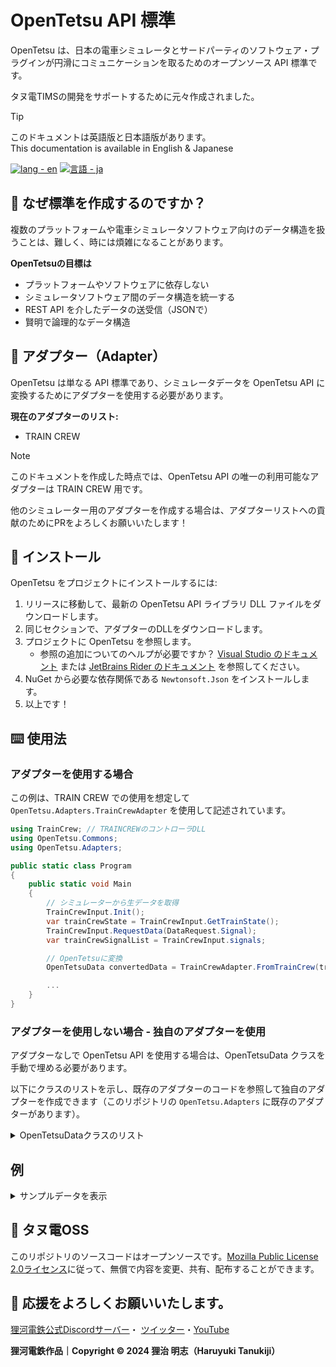# OpenTetsu API 標準
OpenTetsu は、日本の電車シミュレータとサードパーティのソフトウェア・プラグインが円滑にコミュニケーションを取るためのオープンソース API 標準です。

タヌ電TIMSの開発をサポートするために元々作成されました。

> [!TIP]
> このドキュメントは英語版と日本語版があります。<br>
> This documentation is available in English & Japanese
> 
> [![lang - en](https://img.shields.io/static/v1?label=lang&message=en&color=397eed)](https://github.com/haruyukitanuki/OpenTetsu/blob/main/README.md) 
> [![言語 - ja](https://img.shields.io/static/v1?label=言語&message=ja&color=e32b47)](https://github.com/haruyukitanuki/OpenTetsu/blob/main/README-ja.md)

## 📖 なぜ標準を作成するのですか？

複数のプラットフォームや電車シミュレータソフトウェア向けのデータ構造を扱うことは、難しく、時には煩雑になることがあります。

**OpenTetsuの目標は**

*   プラットフォームやソフトウェアに依存しない
*   シミュレータソフトウェア間のデータ構造を統一する
*   REST API を介したデータの送受信（JSONで）
*   賢明で論理的なデータ構造

## 🔌 アダプター（Adapter）
OpenTetsu は単なる API 標準であり、シミュレータデータを OpenTetsu API に変換するためにアダプターを使用する必要があります。

**現在のアダプターのリスト:**
* TRAIN CREW

> [!NOTE] 
> このドキュメントを作成した時点では、OpenTetsu API の唯一の利用可能なアダプターは TRAIN CREW 用です。
> 
> 他のシミュレーター用のアダプターを作成する場合は、アダプターリストへの貢献のためにPRをよろしくお願いいたします！

## 📂 インストール
OpenTetsu をプロジェクトにインストールするには:

1.  リリースに移動して、最新の OpenTetsu API ライブラリ DLL ファイルをダウンロードします。
2.  同じセクションで、アダプターのDLLをダウンロードします。
3.  プロジェクトに OpenTetsu を参照します。
    *   参照の追加についてのヘルプが必要ですか？ [Visual Studio のドキュメント](https://learn.microsoft.com/ja-jp/visualstudio/ide/how-to-add-or-remove-references-by-using-the-reference-manager?view=vs-2022) または [JetBrains Rider のドキュメント](https://www.jetbrains.com/help/rider/Extending_Your_Solution.html#project_assembly_references) を参照してください。
4.  NuGet から必要な依存関係である `Newtonsoft.Json` をインストールします。
5.  以上です！

## ⌨️ 使用法
### アダプターを使用する場合
この例は、TRAIN CREW での使用を想定して `OpenTetsu.Adapters.TrainCrewAdapter` を使用して記述されています。

```cs
using TrainCrew; // TRAINCREWのコントローラDLL
using OpenTetsu.Commons;
using OpenTetsu.Adapters;

public static class Program
{
    public static void Main
    {
        // シミュレーターから生データを取得
        TrainCrewInput.Init();
        var trainCrewState = TrainCrewInput.GetTrainState();
        TrainCrewInput.RequestData(DataRequest.Signal);
        var trainCrewSignalList = TrainCrewInput.signals;

        // OpenTetsuに変換
        OpenTetsuData convertedData = TrainCrewAdapter.FromTrainCrew(trainCrewState, trainCrewSignalList)

        ...
    } 
}

```

### アダプターを使用しない場合 - 独自のアダプターを使用

アダプターなしで OpenTetsu API を使用する場合は、OpenTetsuData クラスを手動で埋める必要があります。

以下にクラスのリストを示し、既存のアダプターのコードを参照して独自のアダプターを作成できます（このリポジトリの `OpenTetsu.Adapters` に既存のアダプターがあります）。

<details>
<summary>OpenTetsuDataクラスのリスト</summary>

* **OpenTetsu.Commons**
  * **Ats**
    * AtsState
  * Controller
    * ControllerState
  * **Route**
    * Direction
    * NextStation
    * Diagram
    * Station
    * StationTimings
    * StopType
  * **SignalState**
    * Signal
    * SignalType
    * Transponder
  * **Train**
    * CarProperties
    * CarState
    * Lamps
    * LampsAts
    * NextSpeedLimit
    * SpeedLimitType
    * TrainState
</details>

## 例

<details>
<summary>サンプルデータを表示</summary>

```json
{
  "runNumber": "573",
  "currentTime": "2024-03-23T05:19:34.233+08:00",
  "diagram": {
    "direction": "Outbound",
    "boundFor": "館浜",
    "remainingDistance": 9690.928,
    "serviceType": "普通",
    "stations": [
      {
        "distanceFromKmZero": 0,
        "index": 0,
        "name": "浜園上り本線",
        "positionName": "浜園駅入換下り",
        "stopType": "OperationStop",
        "timings": {
          "arrival": "2024-03-23T05:16:10+08:00",
          "departure": "2024-03-23T05:19:30+08:00"
        }
      },
      {
        "distanceFromKmZero": 192.4,
        "index": 1,
        "name": "浜園",
        "positionName": "浜園駅下り",
        "stopType": "PassengerStop",
        "timings": {
          "arrival": "2024-03-23T05:20:15+08:00",
          "departure": "2024-03-23T05:21:05+08:00"
        }
      },
      {
        "distanceFromKmZero": 1722.6,
        "index": 2,
        "name": "津崎",
        "positionName": "津崎駅3番下り",
        "stopType": "PassengerStop",
        "timings": {
          "arrival": "2024-03-23T05:22:45+08:00",
          "departure": "2024-03-23T05:23:10+08:00"
        }
      },
      {
        "distanceFromKmZero": 3698.2,
        "index": 3,
        "name": "虹ケ浜",
        "positionName": "虹ケ浜駅下り",
        "stopType": "PassengerStop",
        "timings": {
          "arrival": "2024-03-23T05:25:05+08:00",
          "departure": "2024-03-23T05:25:25+08:00"
        }
      },
      {
        "distanceFromKmZero": 5638.4,
        "index": 4,
        "name": "海岸公園",
        "positionName": "海岸公園駅下り",
        "stopType": "PassengerStop",
        "timings": {
          "arrival": "2024-03-23T05:27:20+08:00",
          "departure": "2024-03-23T05:27:40+08:00"
        }
      },
      {
        "distanceFromKmZero": 6958.6,
        "index": 5,
        "name": "河原崎",
        "positionName": "河原崎駅下り",
        "stopType": "PassengerStop",
        "timings": {
          "arrival": "2024-03-23T05:29:15+08:00",
          "departure": "2024-03-23T05:29:35+08:00"
        }
      },
      {
        "distanceFromKmZero": 7990.6,
        "index": 6,
        "name": "駒野",
        "positionName": "駒野駅3番下り",
        "stopType": "PassengerStop",
        "timings": {
          "arrival": "2024-03-23T05:31:00+08:00",
          "departure": "2024-03-23T05:31:30+08:00"
        }
      },
      {
        "distanceFromKmZero": 9703.6,
        "index": 7,
        "name": "館浜",
        "positionName": "館浜駅4番下り",
        "stopType": "PassengerStop",
        "timings": {
          "arrival": "2024-03-23T05:34:55+08:00",
          "departure": "2024-03-23T05:35:25+08:00"
        }
      }
    ]
  },
  "nextStation": {
    "distanceFromTrain": 179.732,
    "distanceFromKmZero": 192.4,
    "index": 1,
    "name": "浜園",
    "positionName": "浜園駅下り",
    "stopType": "PassengerStop",
    "timings": {
      "arrival": "2024-03-23T05:20:15+08:00",
      "departure": "2024-03-23T05:21:05+08:00"
    }
  },
  "trainState": {
    "carStates": [
      {
        "amperage": 482.8885,
        "bcPressure": 0,
        "carNo": 1,
        "isDoorClosed": true,
        "model": "5300",
        "properties": {
          "pantograph": false,
          "driverCab": true,
          "conductorCab": true,
          "motor": true,
          "cabDirection": "Outbound"
        }
      },
      {
        "amperage": 0,
        "bcPressure": 0,
        "carNo": 2,
        "isDoorClosed": true,
        "model": "5300",
        "properties": {
          "pantograph": true,
          "driverCab": false,
          "conductorCab": false,
          "motor": false,
          "cabDirection": null
        }
      },
      {
        "amperage": 0,
        "bcPressure": 0,
        "carNo": 3,
        "isDoorClosed": true,
        "model": "5300",
        "properties": {
          "pantograph": false,
          "driverCab": false,
          "conductorCab": false,
          "motor": false,
          "cabDirection": null
        }
      },
      {
        "amperage": 482.8885,
        "bcPressure": 0,
        "carNo": 4,
        "isDoorClosed": true,
        "model": "5300",
        "properties": {
          "pantograph": false,
          "driverCab": true,
          "conductorCab": true,
          "motor": true,
          "cabDirection": "Inbound"
        }
      }
    ],
    "consist": 4,
    "lamps": {
      "ats": {
        "brakeApplication": false,
        "inOperation": true,
        "isolated": false
      },
      "eBrake": false,
      "ebTimer": false,
      "overload": false,
      "pilot": true,
      "regenBrake": false
    },
    "mrPressure": 700,
    "nextSpeedLimit": {
      "distance": -1,
      "limit": -1,
      "type": "SpeedLimit"
    },
    "speed": 15.51307,
    "speedLimit": 25,
    "speedLimitType": "Signal",
    "gradient": -3,
    "distanceFromKmZero": 12.672
  },
  "signalStates": [],
  "atsState": {
    "stopPattern": null,
    "speed": 30,
    "state": "無表示"
  },
  "controllerState": {
    "notch": 3,
    "reverser": 1
  }
}
```
</details>

## 💾 タヌ電OSS
このリポジトリのソースコードはオープンソースです。[Mozilla Public License 2.0ライセンス](https://github.com/haruyukitanuki/OpenTetsu/blob/main/LICENSE.md)に従って、無償で内容を変更、共有、配布することができます。

## 💝 応援をよろしくお願いいたします。
[狸河電鉄公式Discordサーバー](https://go.tanu.ch/tanuden-discord)・
[ツイッター](https://go.tanu.ch/twitter)・[YouTube](https://go.tanu.ch/tanutube)

**狸河電鉄作品｜Copyright &copy; 2024 狸治 明志（Haruyuki Tanukiji）**
